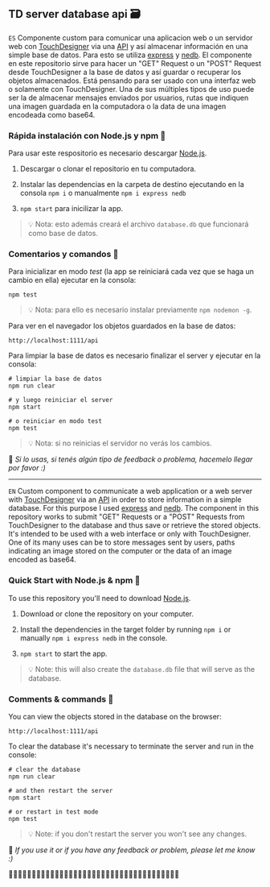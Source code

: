 ﻿## TD server database api 🗃

`ES`
Componente custom para comunicar una aplicacion web o un servidor web con [TouchDesigner](https://derivative.ca/download) via una [API](https://developer.mozilla.org/es/docs/Glossary/API) y así almacenar información en una simple base de datos. Para esto se utiliza [express](https://expressjs.com/es/) y [nedb](https://www.npmjs.com/package/nedb).
El componente en este repositorio sirve para hacer un "GET" Request o un "POST" Request desde TouchDesigner a la base de datos y así guardar o recuperar los objetos almacenados. Está pensando para ser usado con una interfaz web o solamente con TouchDesigner. Una de sus múltiples tipos de uso puede ser la de almacenar mensajes enviados por usuarios, rutas que indiquen una imagen guardada en la computadora o la data de una imagen encodeada como base64.

### Rápida instalación con Node.js y npm 🚩 

Para usar este respositorio es necesario descargar [Node.js](https://nodejs.org/es/).

1. Descargar o clonar el repositorio en tu computadora.

2. Instalar las dependencias en la carpeta de destino ejecutando en la consola `npm i` o manualmente `npm i express nedb`

3. `npm start` para inicilizar la app.
> 💡 Nota: esto además creará el archivo `database.db` que funcionará como base de datos.

### Comentarios y comandos 🚏 

Para inicializar en modo *test* (la app se reiniciará cada vez que se haga un cambio en ella) ejecutar en la consola:

```
npm test
```
> 💡 Nota: para ello es necesario instalar previamente `npm nodemon -g`.

Para ver en el navegador los objetos guardados en la base de datos:

```
http://localhost:1111/api
```

Para limpiar la base de datos es necesario finalizar el server y ejecutar en la consola:
```
# limpiar la base de datos
npm run clear

# y luego reiniciar el server
npm start

# o reiniciar en modo test
npm test
```
> 💡 Nota: si no reinicias el servidor no verás los cambios.


👋 *Si lo usas, si tenés algún tipo de feedback o problema, hacemelo llegar por favor :)*

---


`EN`
Custom component to communicate a web application or a web server with [TouchDesigner](https://derivative.ca/download) via an [API](https://developer.mozilla.org/es/docs/Glossary/API) in order to store information in a simple database. For this purpose I used [express](https://expressjs.com/es/) and [nedb](https://www.npmjs.com/package/nedb).
The component in this repository works to submit "GET" Requests or a "POST" Requests from TouchDesigner to the database and thus save or retrieve the stored objects. It's intended to be used with a web interface or only with TouchDesigner. One of its many uses can be to store messages sent by users, paths indicating an image stored on the computer or the data of an image encoded as base64.

### Quick Start with Node.js & npm 🚩

To use this repository you'll need to download [Node.js](https://nodejs.org/es/).

1. Download or clone the repository on your computer.

2. Install the dependencies in the target folder by running `npm i` or manually `npm i express nedb` in the console.

3. `npm start` to start the app.
> 💡 Note: this will also create the `database.db` file that will serve as the database.

### Comments & commands 🚏

You can view the objects stored in the database on the browser:

```
http://localhost:1111/api
```

To clear the database it's necessary to terminate the server and run in the console:
```
# clear the database
npm run clear

# and then restart the server
npm start

# or restart in test mode
npm test
```
> 💡 Note: if you don't restart the server you won't see any changes.

👋 *If you use it or if you have any feedback or problem, please let me know :)*


🔗🔗🔗🔗🔗🔗🔗🔗🔗🔗🔗🔗🔗🔗🔗🔗🔗🔗🔗🔗🔗🔗🔗🔗🔗🔗🔗🔗🔗🔗🔗🔗🔗🔗🔗🔗🔗
